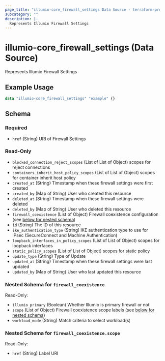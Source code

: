 ```yaml
---
page_title: "illumio-core_firewall_settings Data Source - terraform-provider-illumio-core"
subcategory: ""
description: |-
  Represents Illumio Firewall Settings
---
```


# illumio-core_firewall_settings (Data Source)

Represents Illumio Firewall Settings

## Example Usage

```terraform
data "illumio-core_firewall_settings" "example" {}
```

<!-- schema generated by tfplugindocs -->
## Schema

### Required

- `href` (String) URI of Firewall Settings

### Read-Only

- `blocked_connection_reject_scopes` (List of List of Object) scopes for reject connections
- `containers_inherit_host_policy_scopes` (List of List of Object) scopes for container inherit host policy
- `created_at` (String) Timestamp when these firewall settings were first created
- `created_by` (Map of String) User who created this resource
- `deleted_at` (String) Timestamp when these firewall settings were deleted
- `deleted_by` (Map of String) User who deleted this resource
- `firewall_coexistence` (List of Object) Firewall coexistence configuration (see [below for nested schema](#nestedatt--firewall_coexistence))
- `id` (String) The ID of this resource
- `ike_authentication_type` (String) IKE authentication type to use for IPsec (SecureConnect and Machine Authentication)
- `loopback_interfaces_in_policy_scopes` (List of List of Object) scopes for loopback interfaces
- `static_policy_scopes` (List of List of Object) scopes for static policy
- `update_type` (String) Type of Update
- `updated_at` (String) Timestamp when these firewall settings were last updated
- `updated_by` (Map of String) User who last updated this resource

<a id="nestedatt--firewall_coexistence"></a>
### Nested Schema for `firewall_coexistence`

Read-Only:

- `illumio_primary` (Boolean) Whether Illumio is primary firewall or not
- `scope` (List of Object) Firewall coexistence scope labels (see [below for nested schema](#nestedobjatt--firewall_coexistence--scope))
- `workload_mode` (String) Match criteria to select workload(s)

<a id="nestedobjatt--firewall_coexistence--scope"></a>
### Nested Schema for `firewall_coexistence.scope`

Read-Only:

- `href` (String) Label URI


